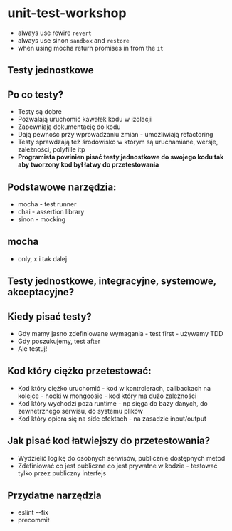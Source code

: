 # unit-test-workshop


* always use rewire `revert`
* always use sinon `sandbox` and `restore`
* when using mocha return promises in from the `it`


## Testy jednostkowe
## Po co testy?
* Testy są dobre
* Pozwalają uruchomić kawałek kodu w izolacji
* Zapewniają dokumentację do kodu
* Dają pewność przy wprowadzaniu zmian - umożliwiają refactoring
* Testy sprawdzają też środowisko w którym są uruchamiane, wersje, zależności, polyfille itp
* **Programista powinien pisać testy jednostkowe do swojego kodu tak aby tworzony kod był łatwy do przetestowania**

## Podstawowe narzędzia:
* mocha - test runner
* chai - assertion library
* sinon - mocking

## mocha
* only, x i tak dalej

## Testy jednostkowe, integracyjne, systemowe, akceptacyjne?


## Kiedy pisać testy?
* Gdy mamy jasno zdefiniowane wymagania - test first - używamy TDD
* Gdy poszukujemy, test after
* Ale testuj!

## Kod który ciężko przetestować:
* Kod który ciężko uruchomić - kod w kontrolerach, callbackach na kolejce - hooki w mongoosie - kod który ma dużo zależności 
* Kod który wychodzi poza runtime - np sięga do bazy danych, do zewnetrznego serwisu, do systemu plików
* Kod który opiera się na side efektach - na zasadzie input/output

## Jak pisać kod łatwiejszy do przetestowania?
* Wydzielić logikę do osobnych serwisów, publicznie dostępnych metod
* Zdefiniować co jest publiczne co jest prywatne w kodzie - testować tylko przez publiczny interfejs

## Przydatne narzędzia
* eslint --fix
* precommit
